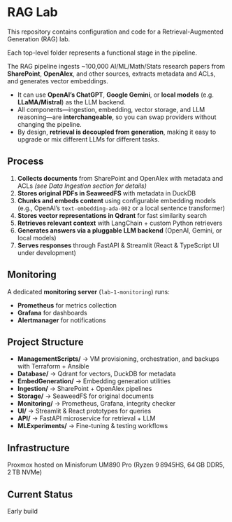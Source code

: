 # RAG Lab  

This repository contains configuration and code for a Retrieval-Augmented Generation (RAG) lab.  

Each top-level folder represents a functional stage in the pipeline.  

The RAG pipeline ingests ~100,000 AI/ML/Math/Stats research papers from **SharePoint**, **OpenAlex**, and other sources, extracts metadata and ACLs, and generates vector embeddings.  

- It can use **OpenAI’s ChatGPT**, **Google Gemini**, or **local models** (e.g. **LLaMA/Mistral**) as the LLM backend.  
- All components—ingestion, embedding, vector storage, and LLM reasoning—are **interchangeable**, so you can swap providers without changing the pipeline.  
- By design, **retrieval is decoupled from generation**, making it easy to upgrade or mix different LLMs for different tasks.  

## Process

1. **Collects documents** from SharePoint and OpenAlex with metadata and ACLs *(see Data Ingestion section for details)*  
2. **Stores original PDFs in SeaweedFS** with metadata in DuckDB  
3. **Chunks and embeds content** using configurable embedding models (e.g., OpenAI’s `text-embedding-ada-002` or a local sentence transformer)  
4. **Stores vector representations in Qdrant** for fast similarity search  
5. **Retrieves relevant context** with LangChain + custom Python retrievers  
6. **Generates answers via a pluggable LLM backend** (OpenAI, Gemini, or local models)  
7. **Serves responses** through FastAPI & Streamlit (React & TypeScript UI under development)   

## Monitoring  

A dedicated **monitoring server** (`lab-1-monitoring`) runs:  
- **Prometheus** for metrics collection  
- **Grafana** for dashboards  
- **Alertmanager** for notifications  

## Project Structure  

- **ManagementScripts/** → VM provisioning, orchestration, and backups with Terraform + Ansible  
- **Database/** → Qdrant for vectors, DuckDB for metadata  
- **EmbedGeneration/** → Embedding generation utilities  
- **Ingestion/** → SharePoint + OpenAlex pipelines  
- **Storage/** → SeaweedFS for original documents  
- **Monitoring/** → Prometheus, Grafana, integrity checker  
- **UI/** → Streamlit & React prototypes for queries  
- **API/** → FastAPI microservice for retrieval + LLM  
- **MLExperiments/** → Fine-tuning & testing workflows  

## Infrastructure  
Proxmox hosted on Minisforum UM890 Pro (Ryzen 9 8945HS, 64 GB DDR5, 2 TB NVMe)  

## Current Status  
Early build
